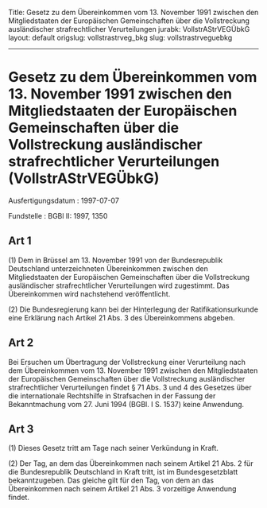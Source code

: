 Title: Gesetz zu dem Übereinkommen vom 13. November 1991 zwischen den Mitgliedstaaten
  der Europäischen Gemeinschaften über die Vollstreckung ausländischer strafrechtlicher
  Verurteilungen
jurabk: VollstrAStrVEGÜbkG
layout: default
origslug: vollstrastrveg_bkg
slug: vollstrastrveguebkg

---

# Gesetz zu dem Übereinkommen vom 13. November 1991 zwischen den Mitgliedstaaten der Europäischen Gemeinschaften über die Vollstreckung ausländischer strafrechtlicher Verurteilungen (VollstrAStrVEGÜbkG)

Ausfertigungsdatum
:   1997-07-07

Fundstelle
:   BGBl II: 1997, 1350



## Art 1

(1) Dem in Brüssel am 13. November 1991 von der Bundesrepublik
Deutschland unterzeichneten Übereinkommen zwischen den Mitgliedstaaten
der Europäischen Gemeinschaften über die Vollstreckung ausländischer
strafrechtlicher Verurteilungen wird zugestimmt. Das Übereinkommen
wird nachstehend veröffentlicht.

(2) Die Bundesregierung kann bei der Hinterlegung der
Ratifikationsurkunde eine Erklärung nach Artikel 21 Abs. 3 des
Übereinkommens abgeben.


## Art 2

Bei Ersuchen um Übertragung der Vollstreckung einer Verurteilung nach
dem Übereinkommen vom 13. November 1991 zwischen den Mitgliedstaaten
der Europäischen Gemeinschaften über die Vollstreckung ausländischer
strafrechtlicher Verurteilungen findet § 71 Abs. 3 und 4 des Gesetzes
über die internationale Rechtshilfe in Strafsachen in der Fassung der
Bekanntmachung vom 27. Juni 1994 (BGBl. I S. 1537) keine Anwendung.


## Art 3

(1) Dieses Gesetz tritt am Tage nach seiner Verkündung in Kraft.

(2) Der Tag, an dem das Übereinkommen nach seinem Artikel 21 Abs. 2
für die Bundesrepublik Deutschland in Kraft tritt, ist im
Bundesgesetzblatt bekanntzugeben. Das gleiche gilt für den Tag, von
dem an das Übereinkommen nach seinem Artikel 21 Abs. 3 vorzeitige
Anwendung findet.

